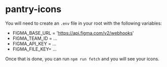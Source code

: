# pantry-icons

You will need to create an `.env` file in your root with the following variables:

- FIGMA_BASE_URL = 'https://api.figma.com/v2/webhooks'
- FIGMA_TEAM_ID = ...
- FIGMA_API_KEY = ...
- FIGMA_FILE_KEY= ...

Once that is done, you can run `npm run fetch` and you will see your icons.
